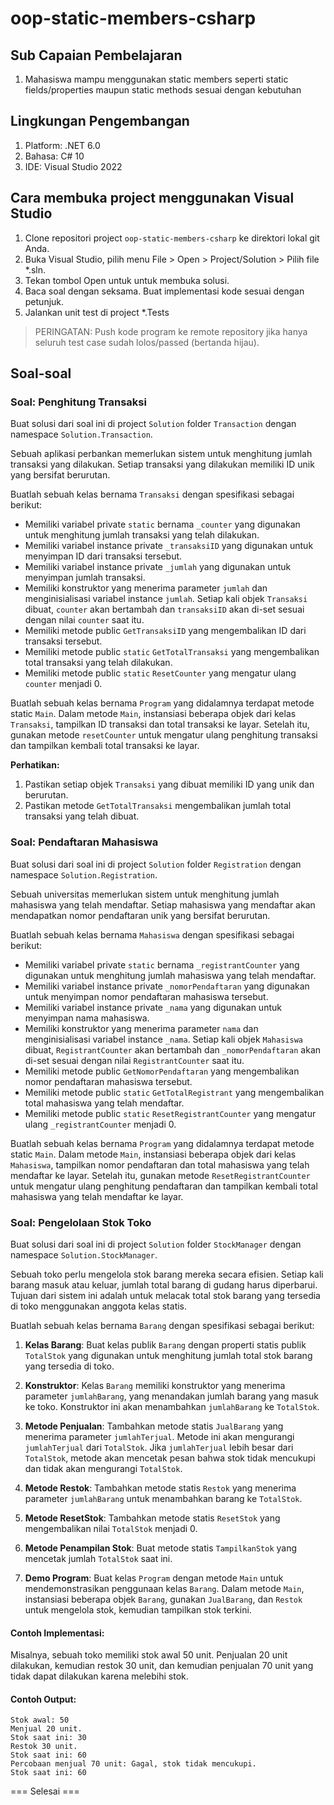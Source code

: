 # oop-static-members-csharp

## Sub Capaian Pembelajaran

1. Mahasiswa mampu menggunakan static members seperti static fields/properties maupun static methods sesuai dengan kebutuhan

## Lingkungan Pengembangan

1. Platform: .NET 6.0
2. Bahasa: C# 10
3. IDE: Visual Studio 2022

## Cara membuka project menggunakan Visual Studio

1. Clone repositori project `oop-static-members-csharp` ke direktori lokal git Anda.
2. Buka Visual Studio, pilih menu File > Open > Project/Solution > Pilih file *.sln.
3. Tekan tombol Open untuk  untuk membuka solusi.
4. Baca soal dengan seksama. Buat implementasi kode sesuai dengan petunjuk.
6. Jalankan unit test di project *.Tests

> PERINGATAN: Push kode program ke remote repository jika hanya seluruh test case sudah lolos/passed (bertanda hijau).

## Soal-soal

### Soal: Penghitung Transaksi

Buat solusi dari soal ini di project `Solution` folder `Transaction` dengan namespace `Solution.Transaction`.

Sebuah aplikasi perbankan memerlukan sistem untuk menghitung jumlah transaksi yang dilakukan. Setiap transaksi yang dilakukan memiliki ID unik yang bersifat berurutan.

Buatlah sebuah kelas bernama `Transaksi` dengan spesifikasi sebagai berikut:

- Memiliki variabel private `static` bernama `_counter` yang digunakan untuk menghitung jumlah transaksi yang telah dilakukan.
- Memiliki variabel instance private `_transaksiID` yang digunakan untuk menyimpan ID dari transaksi tersebut.
- Memiliki variabel instance private `_jumlah` yang digunakan untuk menyimpan jumlah transaksi.
- Memiliki konstruktor yang menerima parameter `jumlah` dan menginisialisasi variabel instance `jumlah`. Setiap kali objek `Transaksi` dibuat, `counter` akan bertambah dan `transaksiID` akan di-set sesuai dengan nilai `counter` saat itu.
- Memiliki metode public `GetTransaksiID` yang mengembalikan ID dari transaksi tersebut.
- Memiliki metode public `static` `GetTotalTransaksi` yang mengembalikan total transaksi yang telah dilakukan.
- Memiliki metode public `static` `ResetCounter` yang mengatur ulang `counter` menjadi 0.

Buatlah sebuah kelas bernama `Program` yang didalamnya terdapat metode static `Main`. Dalam metode `Main`, instansiasi beberapa objek dari kelas `Transaksi`, tampilkan ID transaksi dan total transaksi ke layar. Setelah itu, gunakan metode `resetCounter` untuk mengatur ulang penghitung transaksi dan tampilkan kembali total transaksi ke layar.

**Perhatikan:**
1. Pastikan setiap objek `Transaksi` yang dibuat memiliki ID yang unik dan berurutan.
2. Pastikan metode `GetTotalTransaksi` mengembalikan jumlah total transaksi yang telah dibuat.

### Soal: Pendaftaran Mahasiswa

Buat solusi dari soal ini di project `Solution` folder `Registration` dengan namespace `Solution.Registration`.

Sebuah universitas memerlukan sistem untuk menghitung jumlah mahasiswa yang telah mendaftar. Setiap mahasiswa yang mendaftar akan mendapatkan nomor pendaftaran unik yang bersifat berurutan.

Buatlah sebuah kelas bernama `Mahasiswa` dengan spesifikasi sebagai berikut:

- Memiliki variabel private `static` bernama `_registrantCounter` yang digunakan untuk menghitung jumlah mahasiswa yang telah mendaftar.
- Memiliki variabel instance private `_nomorPendaftaran` yang digunakan untuk menyimpan nomor pendaftaran mahasiswa tersebut.
- Memiliki variabel instance private `_nama` yang digunakan untuk menyimpan nama mahasiswa.
- Memiliki konstruktor yang menerima parameter `nama` dan menginisialisasi variabel instance `_nama`. Setiap kali objek `Mahasiswa` dibuat, `RegistrantCounter` akan bertambah dan `_nomorPendaftaran` akan di-set sesuai dengan nilai `RegistrantCounter` saat itu.
- Memiliki metode public `GetNomorPendaftaran` yang mengembalikan nomor pendaftaran mahasiswa tersebut.
- Memiliki metode public `static` `GetTotalRegistrant` yang mengembalikan total mahasiswa yang telah mendaftar.
- Memiliki metode public `static` `ResetRegistrantCounter` yang mengatur ulang `_registrantCounter` menjadi 0.

Buatlah sebuah kelas bernama `Program` yang didalamnya terdapat metode static `Main`. Dalam metode `Main`, instansiasi beberapa objek dari kelas `Mahasiswa`, tampilkan nomor pendaftaran dan total mahasiswa yang telah mendaftar ke layar. Setelah itu, gunakan metode `ResetRegistrantCounter` untuk mengatur ulang penghitung pendaftaran dan tampilkan kembali total mahasiswa yang telah mendaftar ke layar.

### Soal: Pengelolaan Stok Toko

Buat solusi dari soal ini di project `Solution` folder `StockManager` dengan namespace `Solution.StockManager`.

Sebuah toko perlu mengelola stok barang mereka secara efisien. Setiap kali barang masuk atau keluar, jumlah total barang di gudang harus diperbarui. Tujuan dari sistem ini adalah untuk melacak total stok barang yang tersedia di toko menggunakan anggota kelas statis.

Buatlah sebuah kelas bernama `Barang` dengan spesifikasi sebagai berikut:

1. **Kelas Barang**: Buat kelas publik `Barang` dengan properti statis publik `TotalStok` yang digunakan untuk menghitung jumlah total stok barang yang tersedia di toko.
   
2. **Konstruktor**: Kelas `Barang` memiliki konstruktor yang menerima parameter `jumlahBarang`, yang menandakan jumlah barang yang masuk ke toko. Konstruktor ini akan menambahkan `jumlahBarang` ke `TotalStok`.

3. **Metode Penjualan**: Tambahkan metode statis `JualBarang` yang menerima parameter `jumlahTerjual`. Metode ini akan mengurangi `jumlahTerjual` dari `TotalStok`. Jika `jumlahTerjual` lebih besar dari `TotalStok`, metode akan mencetak pesan bahwa stok tidak mencukupi dan tidak akan mengurangi `TotalStok`.

4. **Metode Restok**: Tambahkan metode statis `Restok` yang menerima parameter `jumlahBarang` untuk menambahkan barang ke `TotalStok`.

5. **Metode ResetStok**: Tambahkan metode statis `ResetStok` yang mengembalikan nilai `TotalStok` menjadi 0.

6. **Metode Penampilan Stok**: Buat metode statis `TampilkanStok` yang mencetak jumlah `TotalStok` saat ini.

7. **Demo Program**: Buat kelas `Program` dengan metode `Main` untuk mendemonstrasikan penggunaan kelas `Barang`. Dalam metode `Main`, instansiasi beberapa objek `Barang`, gunakan `JualBarang`, dan `Restok` untuk mengelola stok, kemudian tampilkan stok terkini.

#### Contoh Implementasi:

Misalnya, sebuah toko memiliki stok awal 50 unit. Penjualan 20 unit dilakukan, kemudian restok 30 unit, dan kemudian penjualan 70 unit yang tidak dapat dilakukan karena melebihi stok.

#### Contoh Output:

```
Stok awal: 50
Menjual 20 unit.
Stok saat ini: 30
Restok 30 unit.
Stok saat ini: 60
Percobaan menjual 70 unit: Gagal, stok tidak mencukupi.
Stok saat ini: 60
```

=== Selesai ===


